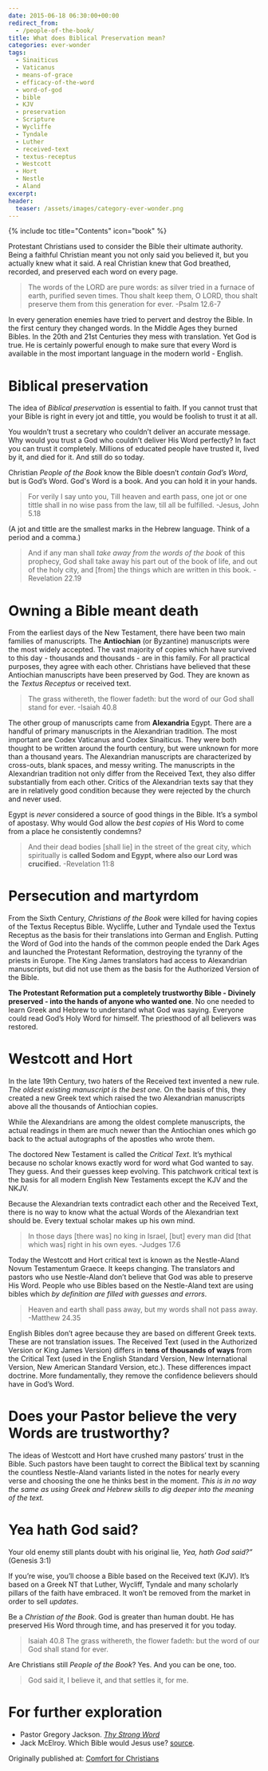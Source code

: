 ```yaml
---
date: 2015-06-18 06:30:00+00:00
redirect_from:
  - /people-of-the-book/
title: What does Biblical Preservation mean? 
categories: ever-wonder
tags:
  - Sinaiticus
  - Vaticanus
  - means-of-grace
  - efficacy-of-the-word
  - word-of-god
  - bible
  - KJV
  - preservation
  - Scripture
  - Wycliffe
  - Tyndale
  - Luther
  - received-text
  - textus-receptus
  - Westcott
  - Hort
  - Nestle
  - Aland
excerpt:  
header:
  teaser: /assets/images/category-ever-wonder.png
---
```

{% include toc title="Contents" icon="book" %}



Protestant Christians used to consider the Bible their ultimate authority.  Being a faithful Christian meant you not only said you believed it, but you actually knew what it said.  A real Christian knew that God breathed, recorded, and preserved each word on every page.



>The words of the LORD are pure words: as silver tried in a furnace of earth, purified seven times.  Thou shalt keep them, O LORD, thou shalt preserve them from this generation for ever. -Psalm 12.6-7




In every generation enemies have tried to pervert and destroy the Bible.  In the first century they changed words.  In the Middle Ages they burned Bibles.  In the 20th and 21st Centuries they mess with translation.  Yet God is true.  He is certainly powerful enough to make sure that every Word is available in the most important language in the modern world - English.



# Biblical preservation





The idea of _Biblical preservation_ is essential to faith.  If you cannot trust that your Bible is right in every jot and tittle, you would be foolish to trust it at all.  

You wouldn’t trust a secretary who couldn’t deliver an accurate message.  Why would you trust a God who couldn’t deliver His Word perfectly?  In fact you can trust it completely.  Millions of educated people have trusted it, lived by it, and died for it.  And still do so today.

Christian _People of the Book_ know the Bible doesn’t *contain God’s Word*, but is God’s Word.  God's Word is a book.  And you can hold it in your hands.


>For verily I say unto you, Till heaven and earth pass, one jot or one tittle shall in no wise pass from the law, till all be fulfilled. -Jesus, John 5.18



(A jot and tittle are the smallest marks in the Hebrew language.  Think of a period and a comma.)



>And if any man shall _take away from the words of the book_ of this prophecy, God shall take away his part out of the book of life, and out of the holy city, and [from] the things which are written in this book. -Revelation 22.19






# Owning a Bible meant death





From the earliest days of the New Testament, there have been two main families of manuscripts.  The **Antiochian** (or Byzantine) manuscripts were the most widely accepted.  The vast majority of copies which have survived to this day - thousands and thousands - are in this family.  For all practical purposes, they agree with each other.  Christians have believed that these Antiochian manuscripts have been preserved by God.  They are known as the _Textus Receptus_ or received text.



>The grass withereth, the flower fadeth: but the word of our God shall stand for ever. -Isaiah 40.8




The other group of manuscripts came from **Alexandria** Egypt.  There are a handful of primary manuscripts in the Alexandrian tradition.  The most important are Codex Vaticanus and Codex Sinaiticus.  They were both thought to be written around the fourth century, but were unknown for more than a thousand years.  The Alexandrian manuscripts are characterized by cross-outs, blank spaces, and messy writing.  The manuscripts in the Alexandrian tradition not only differ from the Received Text, they also differ substantially from each other.  Critics of the Alexandrian texts say that they are in relatively good condition because they were rejected by the church and never used.

Egypt is _never_ considered a source of good things in the Bible.  It’s a symbol of apostasy.  Why would God allow the _best copies_ of His Word to come from a place he consistently condemns?



>And their dead bodies [shall lie] in the street of the great city, which spiritually is **called Sodom and Egypt, where also our Lord was crucified.** -Revelation 11:8






# Persecution and martyrdom





From the Sixth Century, _Christians of the Book_ were killed for having copies of the Textus Receptus Bible. Wycliffe, Luther and Tyndale used the Textus Receptus as the basis for their translations into German and English.  Putting the Word of God into the hands of the common people ended the Dark Ages and launched the Protestant Reformation, destroying the tyranny of the priests in Europe. The King James translators had access to Alexandrian manuscripts, but did not use them as the basis for the Authorized Version of the Bible.

**The Protestant Reformation put a completely trustworthy Bible - Divinely preserved - into the hands of anyone who wanted one**. No one needed to learn Greek and Hebrew to understand what God was saying. Everyone could read God’s Holy Word for himself.  The priesthood of all believers was restored.



# Westcott and Hort





In the late 19th Century, two haters of the Received text invented a new rule.  *The oldest existing manuscript is the best one.*  On the basis of this, they created a new Greek text which raised the two Alexandrian manuscripts above all the thousands of Antiochian copies.

While the Alexandrians are among the oldest complete manuscripts, the actual readings in them are much newer than the Antiochian ones which go back to the actual autographs of the apostles who wrote them.

The doctored New Testament is called the _Critical Text_.  It’s mythical because no scholar knows exactly word for word what God wanted to say.  They guess.  And their guesses keep evolving.  This patchwork critical text is the basis for all modern English New Testaments except the KJV and the NKJV.

Because the Alexandrian texts contradict each other and the Received Text, there is no way to know what the actual Words of the Alexandrian text should be.  Every textual scholar makes up his own mind.



>In those days [there was] no king in Israel, [but] every man did [that which was] right in his own eyes. -Judges 17.6




Today the Westcott and Hort critical text is known as the Nestle-Aland Novum Testamentum Graece.  It keeps changing.  The translators and pastors who use Nestle-Aland don’t believe that God was able to preserve His Word.  People who use Bibles based on the Nestle-Aland text are using bibles which _by definition are filled with guesses and errors_.



>Heaven and earth shall pass away, but my words shall not pass away. -Matthew 24.35




English Bibles don’t agree because they are based on different Greek texts.  These are not translation issues.  The Received Text (used in the Authorized Version or King James Version) differs in **tens of thousands of ways** from the Critical Text (used in the English Standard Version, New International Version, New American Standard Version, etc.).  These differences impact doctrine.  More fundamentally, they remove the confidence believers should have in God’s Word.



# Does your Pastor believe the very Words are trustworthy?





The ideas of Westcott and Hort have crushed many pastors’ trust in the Bible.  Such pastors have been taught to correct the Biblical text by scanning the countless Nestle-Aland variants listed in the notes for nearly every verse and choosing the one he thinks best in the moment.  _This is in no way the same as using Greek and Hebrew skills to dig deeper into the meaning of the text._



# Yea hath God said?





Your old enemy still plants doubt with his original lie, _Yea, hath God said?”_ (Genesis 3:1)

If you’re wise, you’ll choose a Bible based on the Received text (KJV).  It’s based on a Greek NT that Luther, Wycliff, Tyndale and many scholarly pillars of the faith have embraced. It won’t be removed from the market in order to sell _updates_.

Be a _Christian of the Book_.  God is greater than human doubt.  He has preserved His Word through time, and has preserved it for you today.



>Isaiah 40.8 The grass withereth, the flower fadeth: but the word of our God shall stand for ever.




Are Christians still _People of the Book_?  Yes.  And you can be one, too.



>God said it,
>I believe it, 
>and that settles it, for me.






# For further exploration







* Pastor Gregory Jackson. [_Thy Strong Word_](https://www.amazon.com/Thy-Strong-Word-Scriptures-Confessions-ebook)
* Jack McElroy. Which Bible would Jesus use? [source](http://whichbiblewouldjesususe.com/).









<div>Originally published at: <a href='http://www.alecsatin.com/'>Comfort for Christians</a></div>
